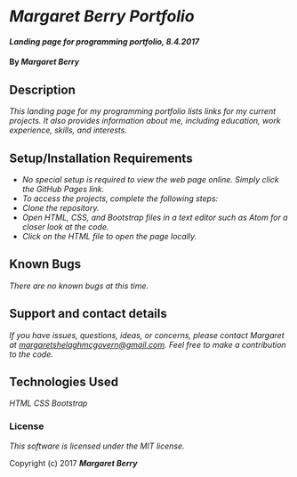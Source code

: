 # _Margaret Berry Portfolio_

#### _Landing page for programming portfolio, 8.4.2017_

#### By _**Margaret Berry**_

## Description

_This landing page for my programming portfolio lists links for my current projects.  It also provides information about me, including education, work experience, skills, and interests._

## Setup/Installation Requirements

* _No special setup is required to view the web page online. Simply click the GitHub Pages link._
* _To access the projects, complete the following steps:_
* _Clone the repository._
* _Open HTML, CSS, and Bootstrap files in a text editor such as Atom for a closer look at the code._
* _Click on the HTML file to open the page locally._

## Known Bugs

_There are no known bugs at this time._

## Support and contact details

_If you have issues, questions, ideas, or concerns, please contact Margaret at margaretshelaghmcgovern@gmail.com.  Feel free to make a contribution to the code._

## Technologies Used
_HTML_
_CSS_
_Bootstrap_

### License

*This software is licensed under the MIT license.*

Copyright (c) 2017 **_Margaret Berry_**
